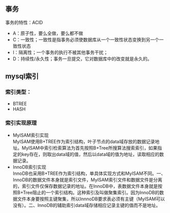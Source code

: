 ## 事务
事务的特性：ACID
- A：原子性，要么全做，要么都不做 
- C：一致性；一致性是指事务必须使数据库从一个一致性状态变换到另一个一致性状态
- I：隔离性；一个事务的执行不被其他事务干扰；
- D：持续性/永久性；事务一旦提交，它对数据库中的改变就是永久的。
## mysql索引
### 索引类型：
- BTREE
- HASH
### 索引实现原理
- MyISAM索引实现  
    MyISAM使用B+TREE作为索引结构，叶子节点的data域存放的数据记录地址。MyISAM中索引检索算法为首先按照B+Tree所搜算法搜索索引，如果指定的key存在，则取出data域的值，然后以data域的值为地址，读取相应的数据记录。
- InnoDB索引实现  
    InnoDB也采用B+TREE作为索引结构，单具体实现方式和MyISAM不同。一、InnoDB的数据文件本身就是索引文件，MyISAM索引文件和数据文件是分离的，索引文件仅保存数据记录的地址。在InnoDB中，表数据文件本身就是按照B+Tree阻止的一个索引结构。这种索引及叫做聚集索引。因为InnoDB的数据文件本身要按照主键聚集，所以InnnoDB要求表必须有主键（MyISAM可以没有）。二、InnoDB的辅助索引data域存储相应记录主键的值而不是地址。